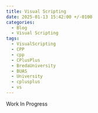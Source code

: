 ```yaml
---
title: Visual Scripting
date: 2025-01-13 15:42:00 +/-0100
categories:
  - Blog
  - Visual Scripting
tags:
  - VisualScripting
  - CPP
  - cpp
  - CPlusPlus
  - BredaUniversity
  - BUAS
  - University
  - cplusplus
  - vs
---
```

Work In Progress
